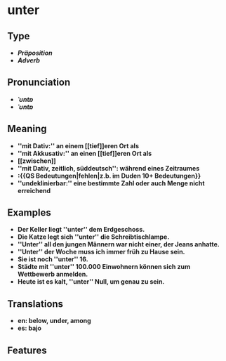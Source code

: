 # unter 
## Type 
- _**Präposition**_ 
- _**Adverb**_ 
## Pronunciation 
- _**ˈʊntɐ**_ 
- _**ˈʊntɐ**_ 
## Meaning 
- **''mit Dativ:'' an einem [[tief]]eren Ort als** 
- **''mit Akkusativ:'' an einen [[tief]]eren Ort als** 
- **[[zwischen]]** 
- **''mit Dativ, zeitlich, süddeutsch'': während eines Zeitraumes** 
- **:{{QS Bedeutungen|fehlen|z.b. im Duden 10+ Bedeutungen}}** 
- **''undeklinierbar:'' eine bestimmte Zahl oder auch Menge nicht erreichend** 
## Examples 
- **Der Keller liegt ''unter'' dem Erdgeschoss.** 
- **Die Katze legt sich ''unter'' die Schreibtischlampe.** 
- **''Unter'' all den jungen Männern war nicht einer, der Jeans anhatte.** 
- **''Unter'' der Woche muss ich immer früh zu Hause sein.** 
- **Sie ist noch ''unter'' 16.** 
- **Städte mit ''unter'' 100.000 Einwohnern können sich zum Wettbewerb anmelden.** 
- **Heute ist es kalt, ''unter'' Null, um genau zu sein.** 
## Translations 
- **en: below, under, among** 
- **es: bajo** 
## Features 

